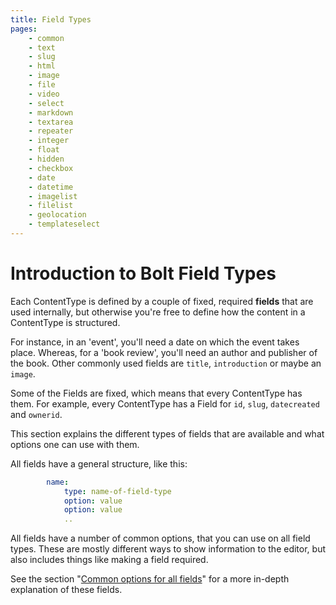 ```yaml
---
title: Field Types
pages:
    - common
    - text
    - slug
    - html
    - image
    - file
    - video
    - select
    - markdown
    - textarea
    - repeater
    - integer
    - float
    - hidden
    - checkbox
    - date
    - datetime
    - imagelist
    - filelist
    - geolocation
    - templateselect
---
```


Introduction to Bolt Field Types
================================

Each ContentType is defined by a couple of fixed, required **fields** that are
used internally, but otherwise you're free to define how the content in a
ContentType is structured.

For instance, in an 'event', you'll need a date on which the event takes place.
Whereas, for a 'book review', you'll need an author and publisher of the book.
Other commonly used fields are `title`, `introduction` or maybe an `image`.

Some of the Fields are fixed, which means that every ContentType has them. For
example, every ContentType has a Field for `id`, `slug`, `datecreated` and
`ownerid`.

This section explains the different types of fields that are available and what
options one can use with them.

All fields have a general structure, like this:

```yaml
        name:
            type: name-of-field-type
            option: value
            option: value
            ..
```

All fields have a number of common options, that you can use on all field types.
These are mostly different ways to show information to the editor, but also
includes things like making a field required.

See the section "[Common options for all fields](fields/common)" for a more
in-depth explanation of these fields.
